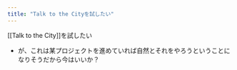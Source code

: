 ```yaml
---
title: "Talk to the Cityを試したい"
---
```


[[Talk to the City]]を試したい
- が、これは某プロジェクトを進めていれば自然とそれをやろうということになりそうだから今はいいか？
